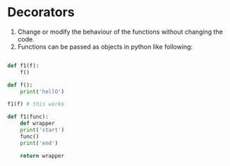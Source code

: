 # Decorators
1. Change or modify the behaviour of the functions without changing the code.
2. Functions can be passed as objects in python like following:
~~~python

def f1(f):
	f()

def f():
	print('hellO')

f1(f) # this works

def f1(func):
	def wrapper
	print('start')
	func()
	print('end')

	return wrapper